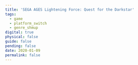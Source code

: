 ```yaml
---
title: 'SEGA AGES Lightening Force: Quest for the Darkstar'
tags:
  - game
  - platform_switch
  - genre_shmup
digital: true
physical: false
guide: false
pending: false
date: 2020-01-09
permalink: false
---
```

